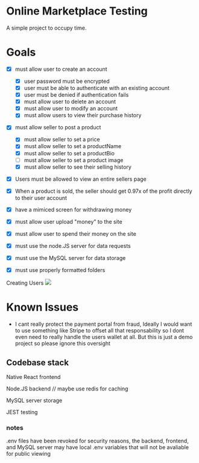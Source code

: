 # Online Marketplace Testing
A simple project to occupy time.

# Goals
- [x] must allow user to create an account
    - [x] user password must be encrypted
    - [x] user must be able to authenticate with an existing account
    - [x] user must be denied if authentication fails
    - [x] must allow user to delete an account
    - [x] must allow user to modify an account
    - [x] must allow users to view their purchase history
- [X] must allow seller to post a product
    - [X] must allow seller to set a price
    - [X] must allow seller to set a productName
    - [X] must allow seller to set a productBio
    - [ ] must allow seller to set a product image
    - [x] must allow seller to see their selling history
- [x] Users must be allowed to view an entire sellers page
- [x] When a product is sold, the seller should get 0.97x of the profit directly to their user account
- [x] have a mimiced screen for withdrawing money
- [x] must allow user upload "money" to the site
- [x] must allow user to spend their money on the site
- [x] must use the node.JS server for data requests
- [x] must use the MySQL server for data storage
- [x] must use properly formatted folders


Creating Users
![](https://github.com/JGreyScales/OnlineMarketPlaceTest/GIF/create_user.gif)



# Known Issues
- I cant really protect the payment portal from fraud, Ideally I would want to use something like Stripe to offset all that responsability so I dont even need to really handle the users wallet at all. But this is just a demo project so please ignore this oversight







## Codebase stack
Native React frontend

Node.JS backend // maybe use redis for caching

MySQL server storage

JEST testing


### notes

.env files have been revoked for security reasons, the backend, frontend, and MySQL server may have local .env variables that will not be avaliable for public viewing 